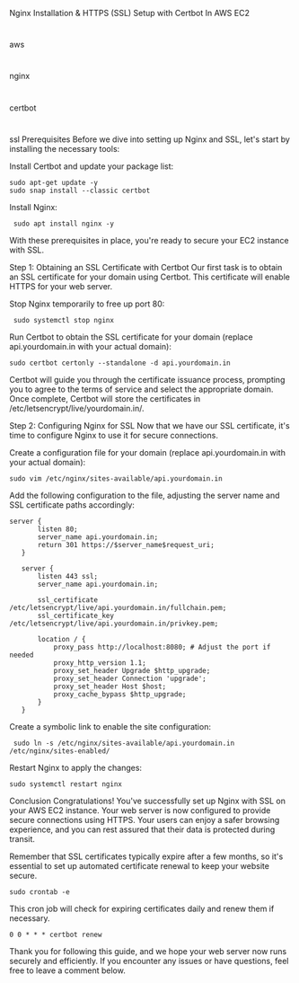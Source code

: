 Nginx Installation & HTTPS (SSL) Setup with Certbot In AWS EC2
#
aws
#
nginx
#
certbot
#
ssl
Prerequisites
Before we dive into setting up Nginx and SSL, let's start by installing the necessary tools:

Install Certbot and update your package list:
```
sudo apt-get update -y
sudo snap install --classic certbot
```
Install Nginx:
```
 sudo apt install nginx -y
```
With these prerequisites in place, you're ready to secure your EC2 instance with SSL.

Step 1: Obtaining an SSL Certificate with Certbot
Our first task is to obtain an SSL certificate for your domain using Certbot. This certificate will enable HTTPS for your web server.

Stop Nginx temporarily to free up port 80:
 ```
  sudo systemctl stop nginx
```
Run Certbot to obtain the SSL certificate for your domain (replace api.yourdomain.in with your actual domain):
  ```
 sudo certbot certonly --standalone -d api.yourdomain.in
```
Certbot will guide you through the certificate issuance process, prompting you to agree to the terms of service and select the appropriate domain. Once complete, Certbot will store the certificates in /etc/letsencrypt/live/yourdomain.in/.

Step 2: Configuring Nginx for SSL
Now that we have our SSL certificate, it's time to configure Nginx to use it for secure connections.

Create a configuration file for your domain (replace api.yourdomain.in with your actual domain):
 ```
 sudo vim /etc/nginx/sites-available/api.yourdomain.in
```
Add the following configuration to the file, adjusting the server name and SSL certificate paths accordingly:
```
server {
       listen 80;
       server_name api.yourdomain.in;
       return 301 https://$server_name$request_uri;
   }

   server {
       listen 443 ssl;
       server_name api.yourdomain.in;

       ssl_certificate /etc/letsencrypt/live/api.yourdomain.in/fullchain.pem;
       ssl_certificate_key /etc/letsencrypt/live/api.yourdomain.in/privkey.pem;

       location / {
           proxy_pass http://localhost:8080; # Adjust the port if needed
           proxy_http_version 1.1;
           proxy_set_header Upgrade $http_upgrade;
           proxy_set_header Connection 'upgrade';
           proxy_set_header Host $host;
           proxy_cache_bypass $http_upgrade;
       }
   }
```
Create a symbolic link to enable the site configuration:
 ```
  sudo ln -s /etc/nginx/sites-available/api.yourdomain.in /etc/nginx/sites-enabled/
```
Restart Nginx to apply the changes:
 ```
 sudo systemctl restart nginx
```
Conclusion
Congratulations! You've successfully set up Nginx with SSL on your AWS EC2 instance. Your web server is now configured to provide secure connections using HTTPS. Your users can enjoy a safer browsing experience, and you can rest assured that their data is protected during transit.

Remember that SSL certificates typically expire after a few months, so it's essential to set up automated certificate renewal to keep your website secure.

```
sudo crontab -e
```
This cron job will check for expiring certificates daily and renew them if necessary.
```
0 0 * * * certbot renew
```
Thank you for following this guide, and we hope your web server now runs securely and efficiently. If you encounter any issues or have questions, feel free to leave a comment below.
